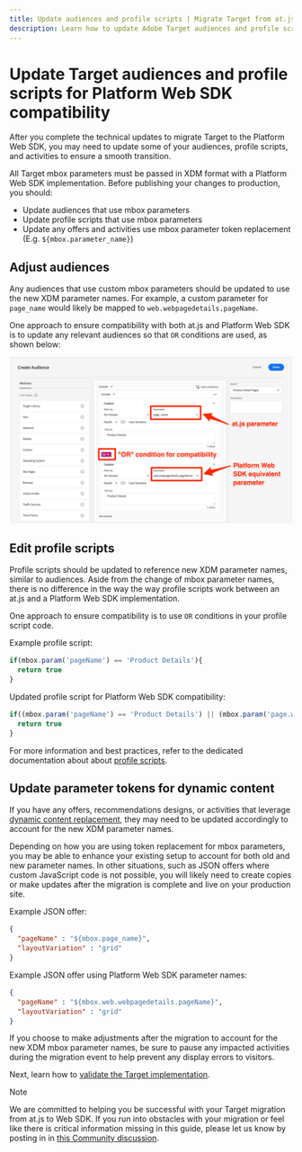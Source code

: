 ```yaml
---
title: Update audiences and profile scripts | Migrate Target from at.js 2.x to Web SDK
description: Learn how to update Adobe Target audiences and profile scripts for compatibility with Experience Platform Web SDK.
---
```

# Update Target audiences and profile scripts for Platform Web SDK compatibility

After you complete the technical updates to migrate Target to the Platform Web SDK, you may need to update some of your audiences, profile scripts, and activities to ensure a smooth transition. 

All Target mbox parameters must be passed in XDM format with a Platform Web SDK implementation. Before publishing your changes to production, you should:

* Update audiences that use mbox parameters
* Update profile scripts that use mbox parameters
* Update any offers and activities use mbox parameter token replacement (E.g. `${mbox.parameter_name}`)

## Adjust audiences

Any audiences that use custom mbox parameters should be updated to use the new XDM parameter names. For example, a custom parameter for `page_name` would likely be mapped to `web.webpagedetails.pageName`.

One approach to ensure compatibility with both at.js and Platform Web SDK is to update any relevant audiences so that `OR` conditions are used, as shown below:

![How to view update a Target audience for Platform Web SDK compatibility](assets/target-audience-update.png)

## Edit profile scripts
 
Profile scripts should be updated to reference new XDM parameter names, similar to audiences. Aside from the change of mbox parameter names, there is no difference in the way the way profile scripts work between an at.js and a Platform Web SDK implementation.

One approach to ensure compatibility is to use `OR` conditions in your profile script code.

Example profile script: 

```Javascript
if(mbox.param('pageName') == 'Product Details'){
  return true
}
```

Updated profile script for Platform Web SDK compatibility:

```Javascript
if((mbox.param('pageName') == 'Product Details') || (mbox.param('page.webpagedetails.pageName') =='Product Details')){
  return true
}
```

For more information and best practices, refer to the dedicated documentation about about [profile scripts](https://experienceleague.adobe.com/docs/target/using/audiences/visitor-profiles/profile-parameters.html). 

## Update parameter tokens for dynamic content

If you have any offers, recommendations designs, or activities that leverage [dynamic content replacement](https://experienceleague.adobe.com/docs/target/using/experiences/offers/passing-profile-attributes-to-the-html-offer.html), they may need to be updated accordingly to account for the new XDM parameter names.

Depending on how you are using token replacement for mbox parameters, you may be able to enhance your existing setup to account for both old and new parameter names. In other situations, such as JSON offers where custom JavaScript code is not possible, you will likely need to create copies or make updates after the migration is complete and live on your production site.

Example JSON offer:

```JSON
{
  "pageName" : "${mbox.page_name}",
  "layoutVariation" : "grid"
}
```

Example JSON offer using Platform Web SDK parameter names:

```JSON
{
  "pageName" : "${mbox.web.webpagedetails.pageName}",
  "layoutVariation" : "grid"
}
```

If you choose to make adjustments after the migration to account for the new XDM mbox parameter names, be sure to pause any impacted activities during the migration event to help prevent any display errors to visitors.

Next, learn how to [validate the Target implementation](validate.md).

>[!NOTE]
>
>We are committed to helping you be successful with your Target migration from at.js to Web SDK. If you run into obstacles with your migration or feel like there is critical information missing in this guide, please let us know by posting in in [this Community discussion](https://experienceleaguecommunities.adobe.com/t5/adobe-experience-platform-launch/tutorial-discussion-implement-adobe-experience-cloud-with-web/td-p/444996).